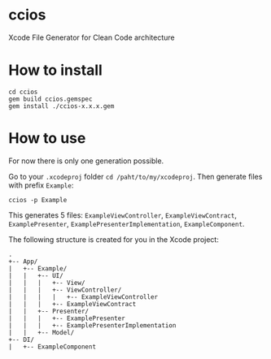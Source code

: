 # ccios
Xcode File Generator for Clean Code architecture

# How to install

```
cd ccios
gem build ccios.gemspec
gem install ./ccios-x.x.x.gem
```

# How to use

For now there is only one generation possible.

Go to your `.xcodeproj` folder `cd /paht/to/my/xcodeproj`.
Then generate files with prefix `Example`:

```
ccios -p Example
```

This generates 5 files: `ExampleViewController`, `ExampleViewContract`, `ExamplePresenter`, `ExamplePresenterImplementation`, `ExampleComponent`.

The following structure is created for you in the Xcode project:

```
.
+-- App/
|   +-- Example/
|   |   +-- UI/
|   |   |   +-- View/
|   |   |   +-- ViewController/
|   |   |   |   +-- ExampleViewController
|   |   |   +-- ExampleViewContract
|   |   +-- Presenter/
|   |   |   +-- ExamplePresenter
|   |   |   +-- ExamplePresenterImplementation
|   |   +-- Model/
+-- DI/
|   +-- ExampleComponent
```
